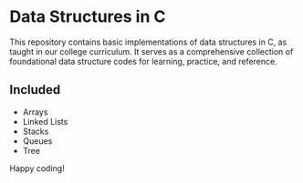 # Data Structures in C

This repository contains basic implementations of data structures in C, as taught in our college curriculum. It serves as a comprehensive collection of foundational data structure codes for learning, practice, and reference.

## Included

- Arrays
- Linked Lists 
- Stacks
- Queues 
- Tree

Happy coding!
